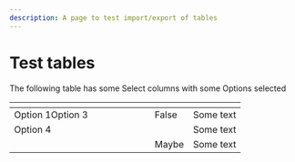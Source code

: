 ```yaml
---
description: A page to test import/export of tables
---
```


# Test tables

The following table has some Select columns with some Options selected

<table><thead><tr><th width="231" data-type="select" data-multiple data-options="[{&#x22;value&#x22;:&#x22;86f1ac6d44644ffa91a15cf1a1bfb16f&#x22;,&#x22;label&#x22;:&#x22;Option 1&#x22;,&#x22;color&#x22;:&#x22;blue&#x22;},{&#x22;value&#x22;:&#x22;ae6dcd9cad304ef5ab70c1c19ba39091&#x22;,&#x22;label&#x22;:&#x22;Option 2&#x22;,&#x22;color&#x22;:&#x22;blue&#x22;},{&#x22;value&#x22;:&#x22;6841233170d24238a599910c5438631f&#x22;,&#x22;label&#x22;:&#x22;Option 3&#x22;,&#x22;color&#x22;:&#x22;blue&#x22;},{&#x22;value&#x22;:&#x22;a952ebcc98ec44a89a4e5ae95544f86c&#x22;,&#x22;label&#x22;:&#x22;Option 4&#x22;,&#x22;color&#x22;:&#x22;blue&#x22;},{&#x22;value&#x22;:&#x22;790cee63b0b8448dbb6366ba03a6a113&#x22;,&#x22;label&#x22;:&#x22;Option 5&#x22;,&#x22;color&#x22;:&#x22;blue&#x22;}]"></th><th data-type="select" data-options="[{&#x22;value&#x22;:&#x22;ca16a21a8d104f86babf15b62f94b368&#x22;,&#x22;label&#x22;:&#x22;True&#x22;,&#x22;color&#x22;:&#x22;blue&#x22;},{&#x22;value&#x22;:&#x22;48342f1da03f48b3b455985d2a351089&#x22;,&#x22;label&#x22;:&#x22;False&#x22;,&#x22;color&#x22;:&#x22;blue&#x22;},{&#x22;value&#x22;:&#x22;ed083ae00330497f890301442df59f42&#x22;,&#x22;label&#x22;:&#x22;Maybe&#x22;,&#x22;color&#x22;:&#x22;blue&#x22;}]"></th><th></th></tr></thead><tbody><tr><td><span data-option="86f1ac6d44644ffa91a15cf1a1bfb16f">Option 1</span><span data-option="6841233170d24238a599910c5438631f">Option 3</span></td><td><span data-option="48342f1da03f48b3b455985d2a351089">False</span></td><td>Some text</td></tr><tr><td><span data-option="a952ebcc98ec44a89a4e5ae95544f86c">Option 4</span></td><td></td><td>Some text</td></tr><tr><td></td><td><span data-option="ed083ae00330497f890301442df59f42">Maybe</span></td><td>Some text</td></tr></tbody></table>

